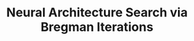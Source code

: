 ---
permalink: /publications/BregmanNAS/
title: "Neural Architecture Search via Bregman Iterations"
header:
  overlay_image: /assets/img/Encoder_og.png
  overlay_filter: "0.5"
  teaser: /assets/img/SNN_th.png
publication_info:
  status: "preprint"
  author: "L. Bungert, T. Roith, D. Tenbrinck, M. Burger"
  preprint: "https://arxiv.org/abs/2106.02479"
  year: "2021"
year: "2021"
---